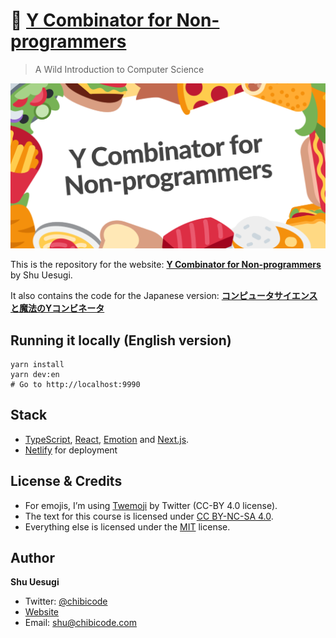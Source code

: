 # 🍱 [Y Combinator for Non-programmers](https://ycombinator.chibicode.com/)

> A Wild Introduction to Computer Science

![Y Combinator for Non-programmers](public/static/images/og-image-en.png)

This is the repository for the website: **[Y Combinator for Non-programmers](https://ycombinator.chibicode.com/)** by Shu Uesugi.

It also contains the code for the Japanese version: **[コンピュータサイエンスと魔法のYコンビネータ](https://yj.chibicode.com/)**

## Running it locally (English version)

```
yarn install
yarn dev:en
# Go to http://localhost:9990
```

## Stack

- [TypeScript](https://www.typescriptlang.org/), [React](https://reactjs.org/), [Emotion](https://emotion.sh/) and [Next.js](https://nextjs.org/).
- [Netlify](https://netlify.com/) for deployment

## License & Credits

- For emojis, I’m using [Twemoji](https://github.com/twitter/twemoji) by Twitter (CC-BY 4.0 license).
- The text for this course is licensed under [CC BY-NC-SA 4.0](https://creativecommons.org/licenses/by-nc-sa/4.0/).
- Everything else is licensed under the [MIT](docs/license-non-text.txt) license.

## Author

**Shu Uesugi**

- Twitter: [@chibicode](https://twitter.com/chibicode)
- [Website](https://chibicode.com)
- Email: [shu@chibicode.com](mailto:shu@chibicode.com)
